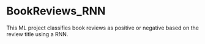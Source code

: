 # BookReviews_RNN
This ML project classifies book reviews as positive or negative based on the review title using a RNN.
